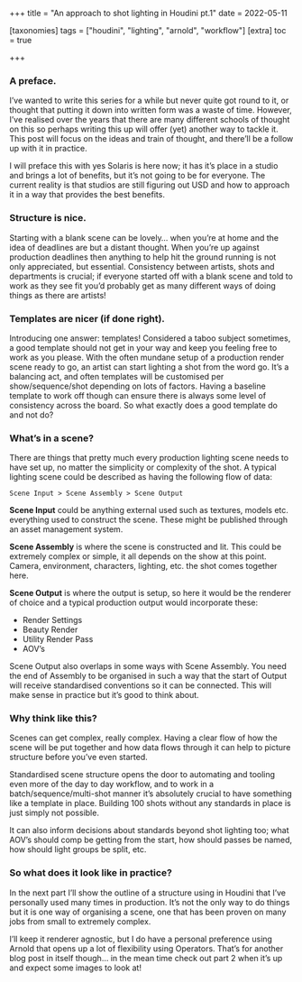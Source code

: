 +++
title = "An approach to shot lighting in Houdini pt.1"
date = 2022-05-11

[taxonomies]
  tags = ["houdini", "lighting", "arnold", "workflow"]
[extra]
  toc = true
  
+++

### A preface.
I’ve wanted to write this series for a while but never quite got round to it, or thought that putting it down into written form was a waste of time. However, I’ve realised over the years that there are many different schools of thought on this so perhaps writing this up will offer (yet) another way to tackle it. This post will focus on the ideas and train of thought, and there’ll be a follow up with it in practice.
<!--more-->

I will preface this with yes Solaris is here now; it has it’s place in a studio and brings a lot of benefits, but it’s not going to be for everyone. The current reality is that studios are still figuring out USD and how to approach it in a way that provides the best benefits.

### Structure is nice.
Starting with a blank scene can be lovely… when you’re at home and the idea of deadlines are but a distant thought. When you’re up against production deadlines then anything to help hit the ground running is not only appreciated, but essential. Consistency between artists, shots and departments is crucial; if everyone started off with a blank scene and told to work as they see fit you’d probably get as many different ways of doing things as there are artists!

### Templates are nicer (if done right).
Introducing one answer: templates! Considered a taboo subject sometimes, a good template should not get in your way and keep you feeling free to work as you please. With the often mundane setup of a production render scene ready to go, an artist can  start lighting a shot from the word go. It’s a balancing act, and often templates will be customised per show/sequence/shot depending on lots of factors. Having a baseline template to work off though can ensure there is always some level of consistency across the board. So what exactly does a good template do and not do?

### What’s in a scene?
There are things that pretty much every production lighting scene needs to have set up, no matter the simplicity or complexity of the shot. A typical lighting scene could be described as having the following flow of data:

```
Scene Input > Scene Assembly > Scene Output
```

**Scene Input** could be anything external used such as textures, models etc. everything used to construct the scene. These might be published through an asset management system.

**Scene Assembly** is where the scene is constructed and lit. This could be extremely complex or simple, it all depends on the show at this point. Camera, environment, characters, lighting, etc. the shot comes together here.

**Scene Output** is where the output is setup, so here it would be the renderer of choice and a typical production output would incorporate these:

- Render Settings
- Beauty Render
- Utility Render Pass
- AOV’s

Scene Output also overlaps in some ways with Scene Assembly. You need the end of Assembly to be organised in such a way that the start of Output will receive standardised conventions so it can be connected. This will make sense in practice but it’s good to think about.

### Why think like this?
Scenes can get complex, really complex. Having a clear flow of how the scene will be put together and how data flows through it can help to picture structure before you’ve even started. 

Standardised scene structure opens the door to automating and tooling even more of the day to day workflow, and to work in a batch/sequence/multi-shot manner it’s absolutely crucial to have something like a template in place. Building 100 shots without any standards in place is just simply not possible.

It can also inform decisions about standards beyond shot lighting too; what AOV’s should comp be getting from the start, how should passes be named, how should light groups be split, etc.

### So what does it look like in practice?
In the next part I’ll show the outline of a structure using in Houdini that I’ve personally used many times in production. It’s not the only way to do things but it is one way of organising a scene, one that has been proven on many jobs from small to extremely complex.

I’ll keep it renderer agnostic, but I do have a personal preference using Arnold that opens up a lot of flexibility using Operators. That’s for another blog post in itself though… in the mean time check out part 2 when it’s up and expect some images to look at!
